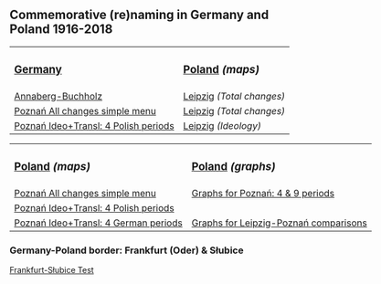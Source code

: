 <h2>Commemorative (re)naming in Germany and Poland 1916-2018</h2>
<table style="width:200%">
  <tr>
    <td><h3><a href="https://www.uni-due.de/anglistik/sociolinguistics_lab/mill_project.php" target="_blank">Germany</a></h3></td>
    <td><h3><a href="http://mill.wa.amu.edu.pl" target="_blank">Poland</a> <i>(maps)</i></h3></td>
  </tr>
  <tr>
    <td><a href="https://mill-maps.github.io/Annaberg-Buchholtz_ideology" target="_blank">Annaberg-Buchholz</a></td>
    <td><a href="https://mill-maps.github.io/Leipzig_July_2021_IB_BR" target="_blank">Leipzig</a> <i>(Total changes)</i></td>
  </tr>
  <tr>
    <td><a href="https://mill-maps.github.io/Poznan_no_zeros_Leaflet+" target="_blank">Poznań All changes simple menu</a></td>
    <td><a href="https://mill-maps.github.io/Leipzig_July_2021_IB_BR" target="_blank">Leipzig</a> <i>(Total changes)</i></td>
  </tr>
  <tr>
    <td><a href="https://mill-maps.github.io/Poznań Changes 4P periods" target="_blank">Poznań Ideo+Transl: 4 Polish periods</a></td>
    <td><a href="https://mill-maps.github.io/Leipzig_Ideology" target="_blank">Leipzig</a> <i>(Ideology)</i></td>
  </tr>
</table>
<p>
<table style="width:200%">
  <tr>
    <td><h3><a href="http://mill.wa.amu.edu.pl" target="_blank">Poland</a> <i>(maps)</i></h3></td>
    <td><h3><a href="http://mill.wa.amu.edu.pl" target="_blank">Poland</a> <i>(graphs)</i></h3></td>
  </tr>
  <tr>
    <td><a href="https://mill-maps.github.io/Poznan_no_zeros_Leaflet+" target="_blank">Poznań All changes simple menu</a></td>
    <td><a href="https://mill-maps.github.io/Graph_Poznan_only_changes.html" target="_blank">Graphs for Poznań: 4 & 9 periods</a></td>
  </tr>
  <tr>
    <td><a href="https://mill-maps.github.io/Poznań Changes 4P periods" target="_blank">Poznań Ideo+Transl: 4 Polish periods</a></td>
  </tr>
  <tr>
    <td><a href="https://mill-maps.github.io/Poznań Changes 4G periods" target="_blank">Poznań Ideo+Transl: 4 German periods</a></td>
    <td><a href="https://mill-maps.github.io/Graph_Leipzig_Poznan_changes.html" target="_blank">Graphs for Leipzig-Poznań comparisons</a></td>
  </tr>
</table>
<h3>Germany-Poland border: Frankfurt (Oder) & Słubice</h3>
  <a href="https://mill-maps.github.io/Frankfurt-Słubice Test/index.html" target="_blank">Frankfurt-Słubice Test</a>
  
